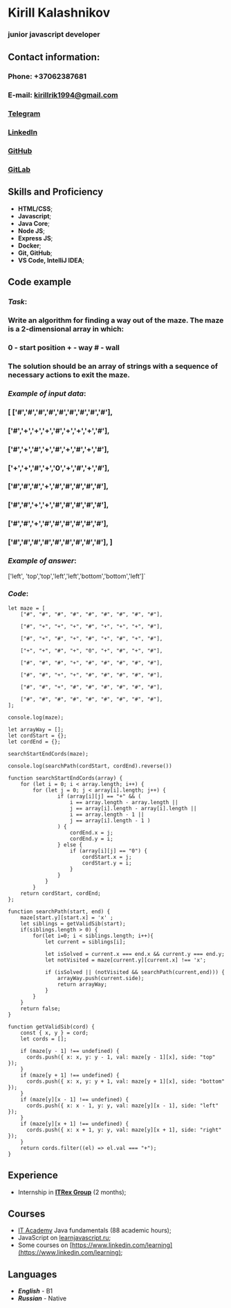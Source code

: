 # **Kirill Kalashnikov**
### **junior** javascript developer

## **Contact information**:
### Phone: +37062387681
### E-mail: kirillrik1994@gmail.com
### [Telegram](https://t.me/s1ran0)
### [LinkedIn](https://www.linkedin.com/in/kirill-kalashnikov/)
### [GitHub](https://github.com/KalashnikovKV)
### [GitLab](https://gitlab.com/KalashnikovKV)

## **Skills and Proficiency**
* **HTML/CSS**;
* **Javascript**;
* **Java Core**;
* **Node JS**;
* **Express JS**;
* **Docker**;
* **Git, GitHub**;
* **VS Code, IntelliJ IDEA**;

## **Code example**
### ***Task***: 
### Write an algorithm for finding a way out of the maze. The maze is a 2-dimensional array in which:
### 0 - start position + - way # - wall
### The solution should be an array of strings with a sequence of necessary actions to exit the maze.

### _Example of input data_:
### [ ['#','#','#','#','#','#','#','#','#'],
### ['#','+','+','+','#','+','+','+','#'],
### ['#','+','#','+','#','+','#','+','#'],
### ['+','+','#','+','0','+','#','+','#'],
### ['#','#','#','+','#','#','#','#','#'],
### ['#','#','+','+','#','#','#','#','#'],
### ['#','#','+','#','#','#','#','#','#'],
### ['#','#','#','#','#','#','#','#','#'], ]

### _Example of answer_:
['left', 'top','top','left','left','bottom','bottom','left']`

### ***Code***:
```
let maze = [
    ["#", "#", "#", "#", "#", "#", "#", "#", "#"],
  
    ["#", "+", "+", "+", "#", "+", "+", "+", "#"],
  
    ["#", "+", "#", "+", "#", "+", "#", "+", "#"],
  
    ["+", "+", "#", "+", "0", "+", "#", "+", "#"],
  
    ["#", "#", "#", "+", "#", "#", "#", "#", "#"],
  
    ["#", "#", "+", "+", "#", "#", "#", "#", "#"],
  
    ["#", "#", "+", "#", "#", "#", "#", "#", "#"],
  
    ["#", "#", "#", "#", "#", "#", "#", "#", "#"],
];
  
console.log(maze);

let arrayWay = [];
let cordStart = {};
let cordEnd = {};

searchStartEndCords(maze);

console.log(searchPath(cordStart, cordEnd).reverse())

function searchStartEndCords(array) {
    for (let i = 0; i < array.length; i++) {
        for (let j = 0; j < array[i].length; j++) {
                if (array[i][j] == "+" && (
                    i == array.length - array.length || 
                    j == array[i].length - array[i].length || 
                    i == array.length - 1 || 
                    j == array[i].length - 1 )
                ) {
                    cordEnd.x = j;
                    cordEnd.y = i;
                } else {
                    if (array[i][j] == "0") {
                        cordStart.x = j;
                        cordStart.y = i;
                    }
                }
            }
        }
    return cordStart, cordEnd;
};

function searchPath(start, end) {
    maze[start.y][start.x] = 'x' ;     
    let siblings = getValidSib(start);
    if(siblings.length > 0) {
        for(let i=0; i < siblings.length; i++){
            let current = siblings[i];

            let isSolved = current.x === end.x && current.y === end.y;
            let notVisited = maze[current.y][current.x] !== 'x';

            if (isSolved || (notVisited && searchPath(current,end))) {
                arrayWay.push(current.side);
                return arrayWay;                
            }
        }
    }
    return false;
}

function getValidSib(cord) {
    const { x, y } = cord;  
    let cords = [];
  
    if (maze[y - 1] !== undefined) {
      cords.push({ x: x, y: y - 1, val: maze[y - 1][x], side: "top" });
    }
    if (maze[y + 1] !== undefined) {
      cords.push({ x: x, y: y + 1, val: maze[y + 1][x], side: "bottom" });
    }
    if (maze[y][x - 1] !== undefined) {
      cords.push({ x: x - 1, y: y, val: maze[y][x - 1], side: "left" });
    }
    if (maze[y][x + 1] !== undefined) {
      cords.push({ x: x + 1, y: y, val: maze[y][x + 1], side: "right" });
    }
    return cords.filter((el) => el.val === "+");
}
```

## **Experience**
* Internship in **[ITRex Group](https://itrexgroup.com/)** (2 months);


## **Courses**
* [IT Academy](https://www.linkedin.com/school/it-academy/) Java fundamentals (88 academic hours);
* JavaScript on [learnjavascript.ru](https://learn.javascript.ru/);
* Some courses on [https://www.linkedin.com/learning](https://www.linkedin.com/learning);


## **Languages**
* ***English*** - B1
* ***Russian*** - Native